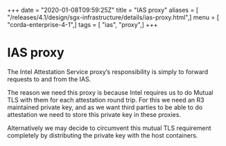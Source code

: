 +++
date = "2020-01-08T09:59:25Z"
title = "IAS proxy"
aliases = [ "/releases/4.1/design/sgx-infrastructure/details/ias-proxy.html",]
menu = [ "corda-enterprise-4-1",]
tags = [ "ias", "proxy",]
+++


# IAS proxy

The Intel Attestation Service proxy’s responsibility is simply to forward requests to and from the IAS.

The reason we need this proxy is because Intel requires us to do Mutual TLS with them for each attestation round trip.
            For this we need an R3 maintained private key, and as we want third parties to be able to do attestation we need to
            store this private key in these proxies.

Alternatively we may decide to circumvent this mutual TLS requirement completely by distributing the private key with
            the host containers.


